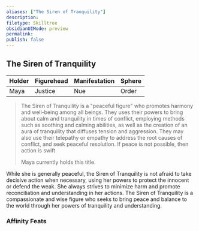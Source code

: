 ```yaml
---
aliases: ["The Siren of Tranquility"]
description: 
filetype: Skilltree
obsidianUIMode: preview
permalink: 
publish: false
---
```


## The Siren of Tranquility

| Holder | Figurehead | Manifestation | Sphere |
|--------|------------|---------------|--------|
| Maya   | Justice    | Nue           | Order  |

>
>The Siren of Tranquility is a "peaceful figure" who promotes harmony and well-being among all beings. They uses their powers to bring about calm and tranquility in times of conflict, employing methods such as soothing and calming abilities, as well as the creation of an aura of tranquility that diffuses tension and aggression. They may also use their telepathy or empathy to address the root causes of conflict, and seek peaceful resolution. If peace is not possible, then action is swift
>
>Maya currently holds this title.

While she is generally peaceful, the Siren of Tranquility is not afraid to take decisive action when necessary, using her powers to protect the innocent or defend the weak. She always strives to minimize harm and promote reconciliation and understanding in her actions. The Siren of Tranquility is a compassionate and wise figure who seeks to bring peace and balance to the world through her powers of tranquility and understanding.

### Affinity Feats